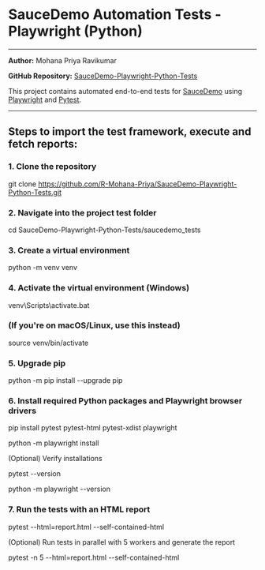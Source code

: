 # SauceDemo Automation Tests - Playwright (Python)

---

**Author:** Mohana Priya Ravikumar
  
**GitHub Repository:** [SauceDemo-Playwright-Python-Tests](https://github.com/R-Mohana-Priya/SauceDemo-Playwright-Python-Tests)

This project contains automated end-to-end tests for [SauceDemo](https://www.saucedemo.com/) using [Playwright](https://playwright.dev/python/) and [Pytest](https://docs.pytest.org/).

---

## Steps to import the test framework, execute and fetch reports:

### 1. Clone the repository
git clone https://github.com/R-Mohana-Priya/SauceDemo-Playwright-Python-Tests.git

### 2. Navigate into the project test folder
cd SauceDemo-Playwright-Python-Tests/saucedemo_tests

### 3. Create a virtual environment
python -m venv venv

### 4. Activate the virtual environment (Windows)
venv\Scripts\activate.bat

### (If you're on macOS/Linux, use this instead)
source venv/bin/activate

### 5. Upgrade pip
python -m pip install --upgrade pip

### 6. Install required Python packages and Playwright browser drivers
pip install pytest pytest-html pytest-xdist playwright

python -m playwright install

(Optional) Verify installations

pytest --version

python -m playwright --version

### 7. Run the tests with an HTML report
pytest --html=report.html --self-contained-html

(Optional) Run tests in parallel with 5 workers and generate the report

pytest -n 5 --html=report.html --self-contained-html


